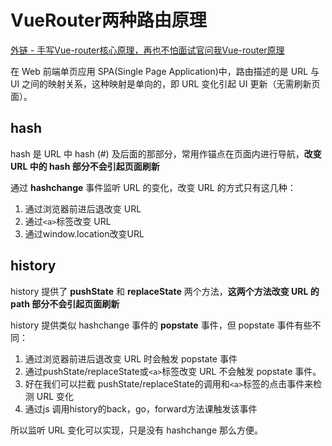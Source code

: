 # VueRouter两种路由原理

[外链 - 手写Vue-router核心原理，再也不怕面试官问我Vue-router原理](https://juejin.cn/post/6854573222231605256#heading-6)

在 Web 前端单页应用 SPA(Single Page Application)中，路由描述的是 URL 与 UI 之间的映射关系，这种映射是单向的，即 URL 变化引起 UI 更新（无需刷新页面）。

## hash

hash 是 URL 中 hash (#) 及后面的那部分，常用作锚点在页面内进行导航，**改变 URL 中的 hash 部分不会引起页面刷新**

通过 **hashchange** 事件监听 URL 的变化，改变 URL 的方式只有这几种：

1. 通过浏览器前进后退改变 URL
2. 通过```<a>```标签改变 URL
3. 通过window.location改变URL

## history

history 提供了 **pushState** 和 **replaceState** 两个方法，**这两个方法改变 URL 的 path 部分不会引起页面刷新**

history 提供类似 hashchange 事件的 **popstate** 事件，但 popstate 事件有些不同：

1. 通过浏览器前进后退改变 URL 时会触发 popstate 事件
2. 通过pushState/replaceState或```<a>```标签改变 URL 不会触发 popstate 事件。
3. 好在我们可以拦截 pushState/replaceState的调用和```<a>```标签的点击事件来检测 URL 变化
4. 通过js 调用history的back，go，forward方法课触发该事件

所以监听 URL 变化可以实现，只是没有 hashchange 那么方便。
